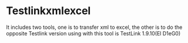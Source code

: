 # Testlinkxmlexcel
It includes two tools, one is to transfer xml to excel, the other is to do the opposite
Testlink version using with this tool is TestLink 1.9.10(El D1eG0)
